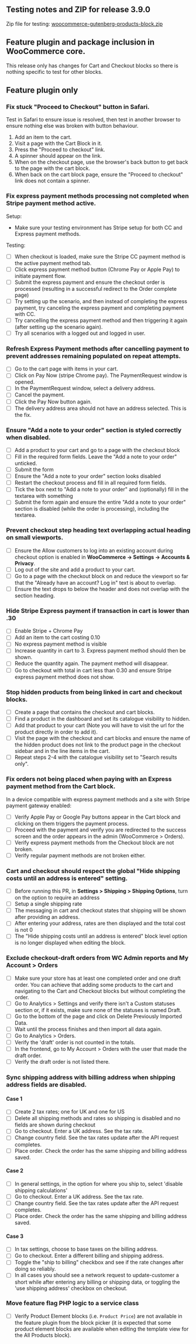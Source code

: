 ## Testing notes and ZIP for release 3.9.0

Zip file for testing: [woocommerce-gutenberg-products-block.zip](https://github.com/woocommerce/woocommerce-gutenberg-products-block/files/5597018/woocommerce-gutenberg-products-block.zip)

## Feature plugin and package inclusion in WooCommerce core.

This release only has changes for Cart and Checkout blocks so there is nothing specific to test for other blocks.

## Feature plugin only

### Fix stuck "Proceed to Checkout" button in Safari.

Test in Safari to ensure issue is resolved, then test in another browser to ensure nothing else was broken with button behaviour.

1. Add an item to the cart.
2. Visit a page with the Cart Block in it.
3. Press the "Proceed to checkout" link.
4. A spinner should appear on the link.
5. When on the checkout page, use the browser's back button to get back to the page with the cart block.
6. When back on the cart block page, ensure the "Proceed to checkout" link does not contain a spinner.

### Fix express payment methods processing not completed when Stripe payment method active.

Setup:

* Make sure your testing environment has Stripe setup for both CC and Express payment methods.

Testing:

* [ ] When checkout is loaded, make sure the Stripe CC payment method is the active payment method tab.
* [ ] Click express payment method button (Chrome Pay or Apple Pay) to initiate payment flow.
* [ ] Submit the express payment and ensure the checkout order is processed (resulting in a successful redirect to the Order complete page)
* [ ] Try setting up the scenario, and then instead of completing the express payment, try canceling the express payment and completing payment with CC.
* [ ] Try cancelling the express payment method and then triggering it again (after setting up the scenario again).
* [ ] Try all scenarios with a logged out and logged in user.

### Refresh Express Payment methods after cancelling payment to prevent addresses remaining populated on repeat attempts.

* [ ] Go to the cart page with items in your cart.
* [ ] Click on Pay Now (stripe Chrome pay). The PaymentRequest window is opened.
* [ ] In the PaymentRequest window, select a delivery address.
* [ ] Cancel the payment.
* [ ] Click the Pay Now button again.
* [ ] The delivery address area should not have an address selected. This is the fix.

### Ensure "Add a note to your order" section is styled correctly when disabled.

* [ ] Add a product to your cart and go to a page with the checkout block
* [ ] Fill in the required form fields. Leave the "Add a note to your order" unticked.
* [ ] Submit the form
* [ ] Ensure the "Add a note to your order" section looks disabled
* [ ] Restart the checkout process and fill in all required form fields.
* [ ] Tick the box next to "Add a note to your order" and (optionally) fill in the textarea with something
* [ ] Submit the form again and ensure the entire "Add a note to your order" section is disabled (while the order is processing), including the textarea.

### Prevent checkout step heading text overlapping actual heading on small viewports.

* [ ] Ensure the Allow customers to log into an existing account during checkout option is enabled in **WooCommerce -> Settings -> Accounts & Privacy**.
* [ ] Log out of the site and add a product to your cart.
* [ ] Go to a page with the checkout block on and reduce the viewport so far that the "Already have an account? Log in" text is about to overlap.
* [ ] Ensure the text drops to below the header and does not overlap with the section heading.

### Hide Stripe Express payment if transaction in cart is lower than .30

* [ ] Enable Stripe + Chrome Pay
* [ ] Add an item to the cart costing 0.10
* [ ] No express payment method is visible
* [ ] Increase quantity in cart to 3. Express payment method should then be shown.
* [ ] Reduce the quantity again. The payment method will disappear.
* [ ] Go to checkout with total in cart less than 0.30 and ensure Stripe express payment method does not show.

### Stop hidden products from being linked in cart and checkout blocks.

* [ ] Create a page that contains the checkout and cart blocks.
* [ ] Find a product in the dashboard and set its catalogue visibility to hidden.
* [ ] Add that product to your cart (Note you will have to visit the url for the product directly in order to add it).
* [ ] Visit the page with the checkout and cart blocks and ensure the name of the hidden product does not link to the product page in the checkout sidebar and in the line items in the cart.
* [ ] Repeat steps 2-4 with the catalogue visibility set to "Search results only".

### Fix orders not being placed when paying with an Express payment method from the Cart block.

In a device compatible with express payment methods and a site with Stripe payment gateway enabled:

* [ ] Verify Apple Pay or Google Pay buttons appear in the Cart block and clicking on them triggers the payment process.
* [ ] Proceed with the payment and verify you are redirected to the success screen and the order appears in the admin (WooCommerce > Orders).
* [ ] Verify express payment methods from the Checkout block are not broken.
* [ ] Verify regular payment methods are not broken either.

### Cart and checkout should respect the global "Hide shipping costs until an address is entered" setting.

* [ ] Before running this PR, in **Settings > Shipping > Shipping Options**, turn on the option to require an address
* [ ] Setup a single shipping rate
* [ ] The messaging in cart and checkout states that shipping will be shown after providing an address.
* [ ] After entering your address, rates are then displayed and the total cost is not 0
* [ ] The "Hide shipping costs until an address is entered" block level option is no longer displayed when editing the block.

### Exclude checkout-draft orders from WC Admin reports and My Account > Orders

* [ ] Make sure your store has at least one completed order and one draft order. You can achieve that adding some products to the cart and navigating to the Cart and Checkout blocks but without completing the order.
* [ ] Go to Analytics > Settings and verify there isn't a Custom statuses section or, if it exists, make sure none of the statuses is named Draft.
* [ ] Go to the bottom of the page and click on Delete Previously Imported Data.
* [ ] Wait until the process finishes and then import all data again.
* [ ] Go to Analytics > Orders.
* [ ] Verify the 'draft' order is not counted in the totals.
* [ ] In the frontend, go to My Account > Orders with the user that made the draft order.
* [ ] Verify the draft order is not listed there.

### Sync shipping address with billing address when shipping address fields are disabled.

#### Case 1

* [ ] Create 2 tax rates; one for UK and one for US
* [ ] Delete all shipping methods and rates so shipping is disabled and no fields are shown during checkout
* [ ] Go to checkout. Enter a UK address. See the tax rate.
* [ ] Change country field. See the tax rates update after the API request completes.
* [ ] Place order. Check the order has the same shipping and billing address saved.

#### Case 2

* [ ] In general settings, in the option for where you ship to, select 'disable shipping calculations'
* [ ] Go to checkout. Enter a UK address. See the tax rate.
* [ ] Change country field. See the tax rates update after the API request completes.
* [ ] Place order. Check the order has the same shipping and billing address saved.

#### Case 3

* [ ] In tax settings, choose to base taxes on the billing address.
* [ ] Go to checkout. Enter a different billing and shipping address.
* [ ] Toggle the "ship to billing" checkbox and see if the rate changes after doing so reliably.
* [ ] In all cases you should see a network request to update-customer a short while after entering any billing or shipping data, or toggling the 'use shipping address' checkbox on checkout.

### Move feature flag PHP logic to a service class

* [ ] Verify Product Element blocks (i.e. `Product Price`) are not available in the feature plugin from the block picker (it is expected that some product element blocks are available when editing the template view for the All Products block).
